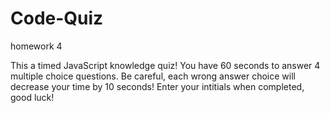 # Code-Quiz
homework 4

This a timed JavaScript knowledge quiz!
You have 60 seconds to answer 4 multiple choice questions.
Be careful, each wrong answer choice will decrease your time by 10 seconds!
Enter your intitials when completed, good luck!

